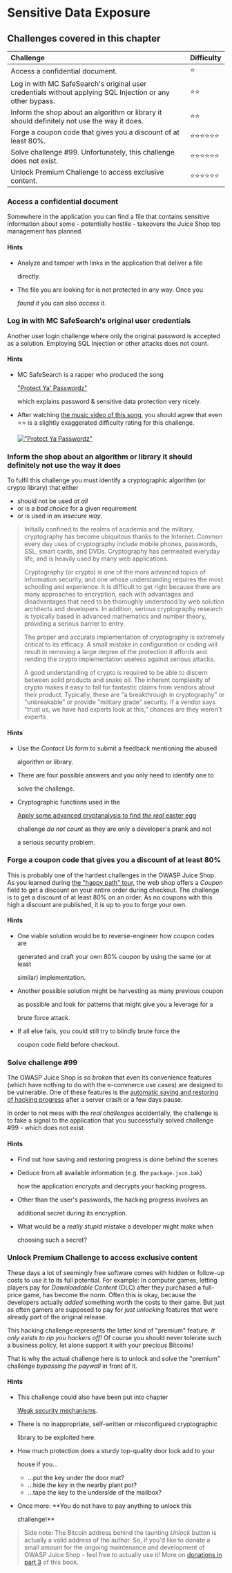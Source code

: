 # Sensitive Data Exposure

## Challenges covered in this chapter

| Challenge | Difficulty |
| :--- | :--- |
| Access a confidential document. | :star: |
| Log in with MC SafeSearch's original user credentials without applying SQL Injection or any other bypass. | :star::star: |
| Inform the shop about an algorithm or library it should definitely not use the way it does. | :star::star: |
| Forge a coupon code that gives you a discount of at least 80%. | :star::star::star::star::star::star: |
| Solve challenge \#99. Unfortunately, this challenge does not exist. | :star::star::star::star::star::star: |
| Unlock Premium Challenge to access exclusive content. | :star::star::star::star::star::star: |

### Access a confidential document

Somewhere in the application you can find a file that contains sensitive information about some - potentially hostile - takeovers the Juice Shop top management has planned.

#### Hints

* Analyze and tamper with links in the application that deliver a file

  directly.

* The file you are looking for is not protected in any way. Once you

  _found it_ you can also _access it_.

### Log in with MC SafeSearch's original user credentials

Another user login challenge where only the original password is accepted as a solution. Employing SQL Injection or other attacks does not count.

#### Hints

* MC SafeSearch is a rapper who produced the song

  ["Protect Ya' Passwordz"](https://www.youtube.com/watch?v=v59CX2DiX0Y)

  which explains password & sensitive data protection very nicely.

* After watching [the music video of this song](https://www.youtube.com/watch?v=v59CX2DiX0Y), you should agree that even :star::star: is a slightly exaggerated difficulty rating for this challenge.

  [![&quot;Protect Ya Passwordz&quot;](../../.gitbook/assets/protect-ya-passwordz.jpg)](https://www.youtube.com/watch?v=v59CX2DiX0Y)

### Inform the shop about an algorithm or library it should definitely not use the way it does

To fulfil this challenge you must identify a cryptographic algorithm \(or crypto library\) that either

* should not be used _at all_
* or is a _bad choice_ for a given requirement
* or is used in an _insecure way_.

> Initially confined to the realms of academia and the military, cryptography has become ubiquitous thanks to the Internet. Common every day uses of cryptography include mobile phones, passwords, SSL, smart cards, and DVDs. Cryptography has permeated everyday life, and is heavily used by many web applications.
>
> Cryptography \(or crypto\) is one of the more advanced topics of information security, and one whose understanding requires the most schooling and experience. It is difficult to get right because there are many approaches to encryption, each with advantages and disadvantages that need to be thoroughly understood by web solution architects and developers. In addition, serious cryptography research is typically based in advanced mathematics and number theory, providing a serious barrier to entry.
>
> The proper and accurate implementation of cryptography is extremely critical to its efficacy. A small mistake in configuration or coding will result in removing a large degree of the protection it affords and rending the crypto implementation useless against serious attacks.
>
> A good understanding of crypto is required to be able to discern between solid products and snake oil. The inherent complexity of crypto makes it easy to fall for fantastic claims from vendors about their product. Typically, these are “a breakthrough in cryptography” or “unbreakable” or provide "military grade" security. If a vendor says "trust us, we have had experts look at this,” chances are they weren't experts

#### Hints

* Use the _Contact Us_ form to submit a feedback mentioning the abused

  algorithm or library.

* There are four possible answers and you only need to identify one to

  solve the challenge.

* Cryptographic functions used in the

  [Apply some advanced cryptanalysis to find _the real_ easter egg](security-through-obscurity.md#apply-some-advanced-cryptanalysis-to-find-the-real-easter-egg)

  challenge _do not count_ as they are only a developer's prank and not

  a serious security problem.

### Forge a coupon code that gives you a discount of at least 80%

This is probably one of the hardest challenges in the OWASP Juice Shop. As you learned during [the "happy path" tour](../../part-i/part-i-hacking-preparations/walking-the-happy-path.md), the web shop offers a _Coupon_ field to get a discount on your entire order during checkout. The challenge is to get a discount of at least 80% on an order. As no coupons with this high a discount are published, it is up to you to forge your own.

#### Hints

* One viable solution would be to reverse-engineer how coupon codes are

  generated and craft your own 80% coupon by using the same \(or at least

  similar\) implementation.

* Another possible solution might be harvesting as many previous coupon

  as possible and look for patterns that might give you a leverage for a

  brute force attack.

* If all else fails, you could still try to blindly brute force the

  coupon code field before checkout.

### Solve challenge \#99

The OWASP Juice Shop is _so broken_ that even its convenience features \(which have nothing to do with the e-commerce use cases\) are designed to be vulnerable. One of these features is the [automatic saving and restoring of hacking progress](https://github.com/MrBoy31/pwning-bb-wargames/tree/f91da0f4e2fc196c7c04ea1c9ac3fd4dac131a54/part1/challenges.md#automatic-saving-and-restoring-hacking-progress) after a server crash or a few days pause.

In order to not mess with the _real challenges_ accidentally, the challenge is to fake a signal to the application that you successfully solved challenge \#99 - which does not exist.

#### Hints

* Find out how saving and restoring progress is done behind the scenes
* Deduce from all available information \(e.g. the `package.json.bak`\)

  how the application encrypts and decrypts your hacking progress.

* Other than the user's passwords, the hacking progress involves an

  additional secret during its encryption.

* What would be a _really stupid_ mistake a developer might make when

  choosing such a secret?

### Unlock Premium Challenge to access exclusive content

These days a lot of seemingly free software comes with hidden or follow-up costs to use it to its full potential. For example: In computer games, letting players pay for _Downloadable Content_ \(DLC\) after they purchased a full-price game, has become the norm. Often this is okay, because the developers actually _added_ something worth the costs to their game. But just as often gamers are supposed to pay for _just unlocking_ features that were already part of the original release.

This hacking challenge represents the latter kind of "premium" feature. _It only exists to rip you hackers off!_ Of course you should never tolerate such a business policy, let alone support it with your precious Bitcoins!

That is why the actual challenge here is to unlock and solve the "premium" challenge _bypassing the paywall_ in front of it.

#### Hints

* This challenge could also have been put into chapter

  [Weak security mechanisms](roll-your-own-security.md).

* There is no inappropriate, self-written or misconfigured cryptographic

  library to be exploited here.

* How much protection does a sturdy top-quality door lock add to your

  house if you...

  * ...put the key under the door mat?
  * ...hide the key in the nearby plant pot?
  * ...tape the key to the underside of the mailbox?

* Once more: \*\*You do not have to pay anything to unlock this

  challenge!\*\*

> Side note: The Bitcoin address behind the taunting _Unlock_ button is actually a valid address of the author. So, if you'd like to donate a small amount for the ongoing maintenance and development of OWASP Juice Shop - feel free to actually use it! More on [donations in part 3]() of this book.

